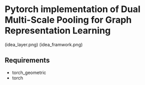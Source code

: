 Pytorch implementation of Dual Multi-Scale Pooling for Graph Representation Learning
====
(idea_layer.png)
(idea_framwork.png)

## Requirements

  * torch_geometric
  * torch
